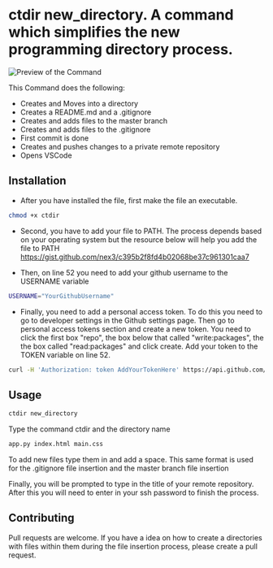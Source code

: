 # ctdir new_directory. A command which simplifies the new programming directory process.


![Preview of the Command](https://youtu.be/4-oUipozodc "Preview of the Command")



This Command does the following:
* Creates and Moves into a directory
* Creates a README.md and a .gitignore
* Creates and adds files to the master branch
* Creates and adds files to the .gitignore
* First commit is done
* Creates and pushes changes to a private remote repository
* Opens VSCode 



## Installation

* After you have installed the file, first make the file an executable.
```bash
chmod +x ctdir
```

* Second, you have to add your file to PATH. The process depends based on your operating system but the resource below will help you add the file to PATH
https://gist.github.com/nex3/c395b2f8fd4b02068be37c961301caa7

* Then, on line 52 you need to add your github username to the USERNAME variable
```bash
USERNAME="YourGithubUsername"
```

* Finally, you need to add a personal access token. To do this you need to go to developer settings in the Github settings page. Then go to personal access tokens section and create a new token. You need to click the first box "repo", the box below that called "write:packages", the the box called "read:packages" and click create. Add your token to the TOKEN variable on line 52.
```bash
curl -H 'Authorization: token AddYourTokenHere' https://api.github.com/user/repos -d "$NEWVAR"
```
## Usage
```bash
ctdir new_directory
```
Type the command ctdir and the directory name
```bash
app.py index.html main.css
```
To add new files type them in and add a space. This same format is used for the .gitignore file insertion and the master branch file insertion

Finally, you will be prompted to type in the title of your remote repository. After this you will need to enter in your ssh password to finish the process.

## Contributing
Pull requests are welcome. If you have a idea on how to create a directories with files within them during the file insertion process, please create a pull request.

